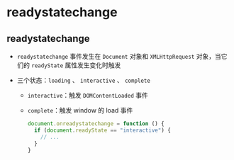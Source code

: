 # readystatechange

## readystatechange

- `readystatechange` 事件发生在 `Document` 对象和 `XMLHttpRequest` 对象，当它们的 `readyState` 属性发生变化时触发

- 三个状态：`loading` 、 `interactive` 、 `complete`

  - `interactive`：触发 `DOMContentLoaded` 事件

  - `complete`：触发 window 的 load 事件

    ```js
    document.onreadystatechange = function () {
      if (document.readyState == "interactive") {
        // ...
      }
    }
    ```
